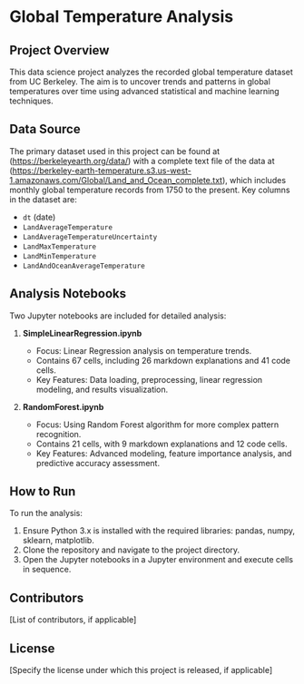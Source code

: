 # Global Temperature Analysis

## Project Overview
This data science project analyzes the recorded global temperature dataset from UC Berkeley. The aim is to uncover trends and patterns in global temperatures over time using advanced statistical and machine learning techniques.

## Data Source
The primary dataset used in this project can be found at (https://berkeleyearth.org/data/) with a complete text file of the data at (https://berkeley-earth-temperature.s3.us-west-1.amazonaws.com/Global/Land_and_Ocean_complete.txt), which includes monthly global temperature records from 1750 to the present. Key columns in the dataset are:

- `dt` (date)
- `LandAverageTemperature`
- `LandAverageTemperatureUncertainty`
- `LandMaxTemperature`
- `LandMinTemperature`
- `LandAndOceanAverageTemperature`

## Analysis Notebooks
Two Jupyter notebooks are included for detailed analysis:

1. **SimpleLinearRegression.ipynb**
   - Focus: Linear Regression analysis on temperature trends.
   - Contains 67 cells, including 26 markdown explanations and 41 code cells.
   - Key Features: Data loading, preprocessing, linear regression modeling, and results visualization.

2. **RandomForest.ipynb**
   - Focus: Using Random Forest algorithm for more complex pattern recognition.
   - Contains 21 cells, with 9 markdown explanations and 12 code cells.
   - Key Features: Advanced modeling, feature importance analysis, and predictive accuracy assessment.

## How to Run
To run the analysis:
1. Ensure Python 3.x is installed with the required libraries: pandas, numpy, sklearn, matplotlib.
2. Clone the repository and navigate to the project directory.
3. Open the Jupyter notebooks in a Jupyter environment and execute cells in sequence.

## Contributors
[List of contributors, if applicable]

## License
[Specify the license under which this project is released, if applicable]
